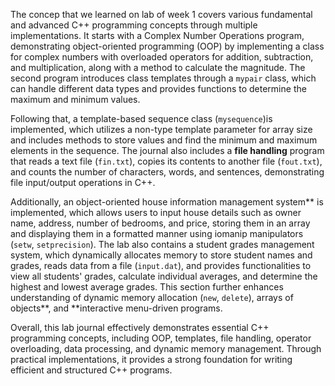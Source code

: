 The concep that we learned on lab of week 1 covers various fundamental and advanced C++ programming concepts through multiple implementations. It starts with a Complex Number Operations program, demonstrating object-oriented programming (OOP) by implementing a class for complex numbers with overloaded operators for addition, subtraction, and multiplication, along with a method to calculate the magnitude. The second program introduces class templates through a `mypair` class, which can handle different data types and provides functions to determine the maximum and minimum values. 

Following that, a template-based sequence class (`mysequence`)is implemented, which utilizes a non-type template parameter for array size and includes methods to store values and find the minimum and maximum elements in the sequence. The journal also includes a **file handling** program that reads a text file (`fin.txt`), copies its contents to another file (`fout.txt`), and counts the number of characters, words, and sentences, demonstrating file input/output operations in C++. 

Additionally, an object-oriented house information management system** is implemented, which allows users to input house details such as owner name, address, number of bedrooms, and price, storing them in an array and displaying them in a formatted manner using iomanip manipulators (`setw`, `setprecision`). The lab also contains a student grades management system, which dynamically allocates memory to store student names and grades, reads data from a file (`input.dat`), and provides functionalities to view all students' grades, calculate individual averages, and determine the highest and lowest average grades. This section further enhances understanding of dynamic memory allocation (`new`, `delete`), arrays of objects**, and **interactive menu-driven programs.

Overall, this lab journal effectively demonstrates essential C++ programming concepts, including OOP, templates, file handling, operator overloading, data processing, and dynamic memory management. Through practical implementations, it provides a strong foundation for writing efficient and structured C++ programs.